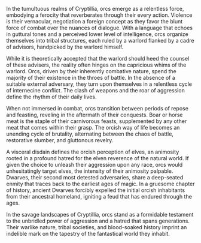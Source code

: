 In the tumultuous realms of Cryptillia, orcs emerge as a relentless force, embodying a ferocity that reverberates through their every action. Violence is their vernacular, negotiation a foreign concept as they favor the blunt force of combat over the nuances of dialogue. With a language that echoes in guttural tones and a perceived lower level of intelligence, orcs organize themselves into tribal structures, each ruled by a warlord flanked by a cadre of advisors, handpicked by the warlord himself.

While it is theoretically accepted that the warlord should heed the counsel of these advisers, the reality often hinges on the capricious whims of the warlord. Orcs, driven by their inherently combative nature, spend the majority of their existence in the throes of battle. In the absence of a suitable external adversary, they turn upon themselves in a relentless cycle of internecine conflict. The clash of weapons and the roar of aggression define the rhythm of their daily lives.

When not immersed in combat, orcs transition between periods of repose and feasting, reveling in the aftermath of their conquests. Boar or horse meat is the staple of their carnivorous feasts, supplemented by any other meat that comes within their grasp. The orcish way of life becomes an unending cycle of brutality, alternating between the chaos of battle, restorative slumber, and gluttonous revelry.

A visceral disdain defines the orcish perception of elves, an animosity rooted in a profound hatred for the elven reverence of the natural world. If given the choice to unleash their aggression upon any race, orcs would unhesitatingly target elves, the intensity of their animosity palpable. Dwarves, their second most detested adversaries, share a deep-seated enmity that traces back to the earliest ages of magic. In a gruesome chapter of history, ancient Dwarves forcibly expelled the initial orcish inhabitants from their ancestral homeland, igniting a feud that has endured through the ages.

In the savage landscapes of Cryptillia, orcs stand as a formidable testament to the unbridled power of aggression and a hatred that spans generations. Their warlike nature, tribal societies, and blood-soaked history imprint an indelible mark on the tapestry of the fantastical world they inhabit.